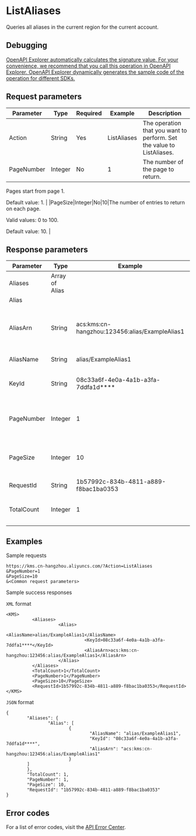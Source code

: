# ListAliases

Queries all aliases in the current region for the current account.

## Debugging

[OpenAPI Explorer automatically calculates the signature value. For your convenience, we recommend that you call this operation in OpenAPI Explorer. OpenAPI Explorer dynamically generates the sample code of the operation for different SDKs.](https://api.aliyun.com/#product=Kms&api=ListAliases&type=RPC&version=2016-01-20)

## Request parameters

|Parameter|Type|Required|Example|Description|
|---------|----|--------|-------|-----------|
|Action|String|Yes|ListAliases|The operation that you want to perform. Set the value to ListAliases. |
|PageNumber|Integer|No|1|The number of the page to return.

 Pages start from page 1.

 Default value: 1. |
|PageSize|Integer|No|10|The number of entries to return on each page.

 Valid values: 0 to 100.

 Default value: 10. |

## Response parameters

|Parameter|Type|Example|Description|
|---------|----|-------|-----------|
|Aliases|Array of Alias| |The alias of the user. |
|Alias| | | |
|AliasArn|String|acs:kms:cn-hangzhou:123456:alias/ExampleAlias1|The Alibaba Cloud Resource Name \(ARN\) of the alias. |
|AliasName|String|alias/ExampleAlias1|The ID of the alias. |
|KeyId|String|08c33a6f-4e0a-4a1b-a3fa-7ddfa1d\*\*\*\*|The CMK to which the alias belongs. |
|PageNumber|Integer|1|The page number of the returned page. |
|PageSize|Integer|10|The number of entries returned per page. |
|RequestId|String|1b57992c-834b-4811-a889-f8bac1ba0353|The ID of the request. |
|TotalCount|Integer|1|The total number of returned aliases. |

## Examples

Sample requests

```
https://kms.cn-hangzhou.aliyuncs.com/?Action=ListAliases
&PageNumber=1
&PageSize=10
&<Common request parameters>
```

Sample success responses

`XML` format

```
<KMS>
          <Aliases>
                    <Alias>
                              <AliasName>alias/ExampleAlias1</AliasName>
                              <KeyId>08c33a6f-4e0a-4a1b-a3fa-7ddfa1****</KeyId>
                              <AliasArn>acs:kms:cn-hangzhou:123456:alias/ExampleAlias1</AliasArn>
                    </Alias>
          </Aliases>
          <TotalCount>1</TotalCount>
          <PageNumber>1</PageNumber>
          <PageSize>10</PageSize>
          <RequestId>1b57992c-834b-4811-a889-f8bac1ba0353</RequestId>
</KMS>
```

`JSON` format

```
{
        "Aliases": {
                "Alias": [
                        {
                                "AliasName": "alias/ExampleAlias1",
                                "KeyId": "08c33a6f-4e0a-4a1b-a3fa-7ddfa1d****",
                                "AliasArn": "acs:kms:cn-hangzhou:123456:alias/ExampleAlias1"
                        }
        ]
        },
        "TotalCount": 1,
        "PageNumber": 1,
        "PageSize": 10,
        "RequestId": "1b57992c-834b-4811-a889-f8bac1ba0353"
}
```

## Error codes

For a list of error codes, visit the [API Error Center](https://error-center.alibabacloud.com/status/product/Kms).

